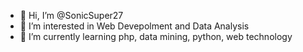 - 👋 Hi, I’m @SonicSuper27
- 👀 I’m interested in Web Devepolment and Data Analysis
- 🌱 I’m currently learning php, data mining, python, web technology


<!---
SonicSuper27/SonicSuper27 is a ✨ special ✨ repository because its `README.md` (this file) appears on your GitHub profile.
You can click the Preview link to take a look at your changes.
--->
